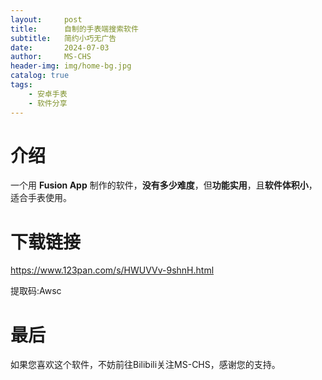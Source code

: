 ```yaml
---
layout:     post
title:      自制的手表端搜索软件
subtitle:   简约小巧无广告
date:       2024-07-03
author:     MS-CHS
header-img: img/home-bg.jpg
catalog: true
tags:
    - 安卓手表
    - 软件分享
---
```


# 介绍

一个用 **Fusion App** 制作的软件，**没有多少难度**，但**功能实用**，且**软件体积小**，适合手表使用。

# 下载链接

https://www.123pan.com/s/HWUVVv-9shnH.html

提取码:Awsc

# 最后

如果您喜欢这个软件，不妨前往Bilibili关注MS-CHS，感谢您的支持。
